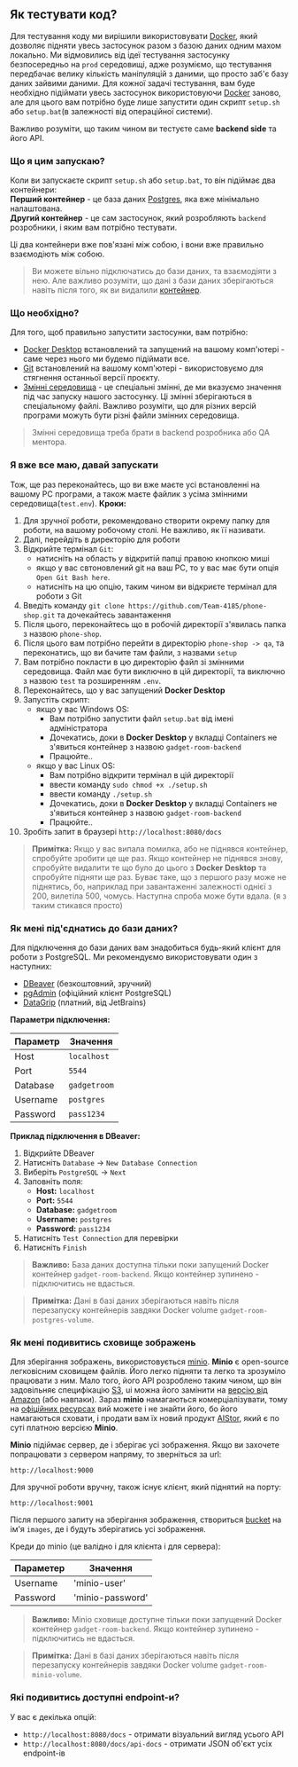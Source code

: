 ## Як тестувати код?

Для тестування коду ми вирішили використовувати [Docker](https://www.docker.com/), який дозволяє підняти увесь
застосунок
разом з базою даних одним махом локально.
Ми відмовились від ідеї тестування застосунку безпосередньо на `prod` середовищі, адже розуміємо, що тестування
передбачає
велику кількість маніпуляцій з даними, що просто заб'є базу даних зайвими даними.
Для кожної задачі тестування, вам буде необхідно підіймати увесь застосунок
використовуючи [Docker](https://www.docker.com/)
заново, але для цього вам потрібно буде лише запустити один скрипт `setup.sh` або `setup.bat`(в залежності від
операційної системи).

Важливо розуміти, що таким чином ви тестуєте саме **backend side** та його API.

### Що я цим запускаю?

Коли ви запускаєте скрипт `setup.sh` або `setup.bat`, то він підіймає два контейнери:<br>
**Перший контейнер** - це база даних [Postgres](https://www.postgresql.org/), яка вже мінімально налаштована.<br>
**Другий контейнер** - це сам застосунок, який розробляють `backend` розробники, і яким вам потрібно тестувати.

Ці два контейнери вже пов'язані між собою, і вони вже правильно взаємодіють між собою.

> Ви можете вільно підключатись до бази даних, та взаємодіяти з нею. Але важливо розуміти,
> що дані з бази даних зберігаються навіть після того, як ви
> видалили [контейнер](https://docs.docker.com/get-started/docker-concepts/the-basics/what-is-a-container/).

### Що необхідно?

Для того, щоб правильно запустити застосунки, вам потрібно:

- [Docker Desktop](https://docs.docker.com/desktop/setup/install/windows-install/)
  встановлений та запущений на вашому комп'ютері - саме через нього ми будемо підіймати все.
- [Git](https://git-scm.com/downloads) встановлений на вашому комп'ютері - використовуємо для стягнення останньої версії
  проєкту.
- [Змінні середовища](https://uk.wikipedia.org/wiki/%D0%97%D0%BC%D1%96%D0%BD%D0%BD%D1%96_%D1%81%D0%B5%D1%80%D0%B5%D0%B4%D0%BE%D0%B2%D0%B8%D1%89%D0%B0) -
  це спеціальні змінні, де ми вказуємо значення під час запуску нашого застосунку. Ці змінні зберігаються
  в спеціальному файлі. Важливо розуміти, що для різних версій програми можуть бути різні файли змінних середовища.

> Змінні середовища треба брати в backend розробника або QA ментора.

### Я вже все маю, давай запускати

Тож, ще раз переконайтесь, що ви вже маєте усі встановленні на вашому PC програми,
а також маєте файлик з усіма змінними середовища(`test.env`).
**Кроки:**

1. Для зручної роботи, рекомендовано створити окрему папку для роботи, на вашому робочому столі. Не важливо, як її
   називати.
2. Далі, перейдіть в директорію для роботи
3. Відкрийте термінал `Git`:
    - натисніть на область у відкритій папці правою кнопкою миші
    - якщо у вас свтоновлений git на ваш PC, то у вас має бути опція `Open Git Bash here`.
    - натисніть на цю опцію, таким чином ви відкриєте термінал для роботи з Git
4. Введіть команду `git clone https://github.com/Team-4185/phone-shop.git` та дочекайтесь завантаження
5. Після цього, переконайтесь що в робочій директорії з'явилась папка з назвою `phone-shop`.
6. Після цього вам потрібно перейти в директорію `phone-shop -> qa`, та переконатись, що ви бачите там файли, з
   назвами `setup`
7. Вам потрібно покласти в цю директорію файл зі змінними середовища. Файл має бути виключно в цій директорії, та
   виключно з назвою `test` та розширенням `.env`.
8. Переконайтесь, що у вас запущений **Docker Desktop**
9. Запустіть скрипт:
    - якщо у вас Windows OS:
        - Вам потрібно запустити файл `setup.bat` від імені адміністратора
        - Дочекатись, доки в **Docker Desktop** у вкладці Containers не з'явиться контейнер з
          назвою `gadget-room-backend`
        - Працюйте..
    - якщо у вас Linux OS:
        - Вам потрібно відкрити термінал в цій директорії
        - ввести команду `sudo chmod +x ./setup.sh`
        - ввести команду `./setup.sh`
        - Дочекатись, доки в **Docker Desktop** у вкладці Containers не з'явиться контейнер з
          назвою `gadget-room-backend`
        - Працюйте..
10. Зробіть запит в браузері `http://localhost:8080/docs`

> **Примітка:** Якщо у вас випала помилка, або не піднявся контейнер, спробуйте зробити це ще раз.
  Якщо контейнер не піднявся знову, спробуйте видалити те що було до цього з **Docker Desktop**
  та спробуйте підняти ще раз. Буває таке, що з першого разу може не піднятись, бо, наприклад при завантаженні 
  залежності однієї з 200, вилетіла 500, чомусь. Наступна спроба може бути вдала. (я з таким стикався просто)

### Як мені під'єднатись до бази даних?

Для підключення до бази даних вам знадобиться будь-який клієнт для роботи з PostgreSQL. Ми рекомендуємо використовувати
один з наступних:

- [DBeaver](https://dbeaver.io/download/) (безкоштовний, зручний)
- [pgAdmin](https://www.pgadmin.org/download/) (офіційний клієнт PostgreSQL)
- [DataGrip](https://www.jetbrains.com/datagrip/) (платний, від JetBrains)

**Параметри підключення:**

| Параметр | Значення     |
|:---------|--------------|
| Host     | `localhost`  |
| Port     | `5544`       |
| Database | `gadgetroom` |
| Username | `postgres`   |
| Password | `pass1234`   |

**Приклад підключення в DBeaver:**

1. Відкрийте DBeaver
2. Натисніть `Database` → `New Database Connection`
3. Виберіть `PostgreSQL` → `Next`
4. Заповніть поля:
    - **Host:** `localhost`
    - **Port:** `5544`
    - **Database:** `gadgetroom`
    - **Username:** `postgres`
    - **Password:** `pass1234`
5. Натисніть `Test Connection` для перевірки
6. Натисніть `Finish`

> **Важливо:** База даних доступна тільки поки запущений Docker контейнер `gadget-room-backend`. Якщо контейнер зупинено -
  підключитись не вдасться.

> **Примітка:** Дані в базі даних зберігаються навіть після перезапуску контейнерів завдяки Docker
  volume `gadget-room-postgres-volume`.

### Як мені подивитись сховище зображень

Для зберігання зображень,
використовується [minio](https://mivocloud.com/ru/blog/CHto-takoe-obiektnoe-hranilishche-Minio-i-kak-ono-rabotaet).
**Minio** є open-source легковісним сховищем файлів. Його легко підняти та легко та зрозуміло працювати з ним. Мало
того, його API
розроблено таким чином, що він задовільняє специфікацію [S3](https://ru.wikipedia.org/wiki/Amazon_S3),
uі можна його замінити на [версію від Amazon](https://aws.amazon.com/ru/s3/?nc=sn&loc=0) (або навпаки).
Зараз **minio** намагаються комерціалізувати, тому на [офіційних ресурсах](https://www.min.io/) вий можете і не знайти
його,
бо його намагаються сховати, і продати вам їх новий продукт [AIStor](https://www.min.io/), який є по суті платною
версією **Minio**.

**Minio** підіймає сервер, де і зберігає усі зображення. Якщо ви захочете попрацювати з сервером напряму,
то зверніться за url:

```
http://localhost:9000
```

Для зручної роботи вручну, також існує клієнт, який піднятий на порту:

```
http://localhost:9001
```
Після першого запиту на зберігання зображення, створиться [bucket](https://www.techtarget.com/searchaws/definition/AWS-bucket)
на ім'я `images`, де і будуть зберігатись усі зображення.

Креди до minio (це валідно і для клієнта і для сервера):

| Параметер | Значення         |
|-----------|------------------|
| Username  | 'minio-user'     |
| Password  | 'minio-password' |

> **Важливо:** Minio сховище доступне тільки поки запущений Docker контейнер `gadget-room-backend`. Якщо контейнер зупинено -
  підключитись не вдасться.

> **Примітка:** Дані в базі даних зберігаються навіть після перезапуску контейнерів завдяки Docker
  volume `gadget-room-minio-volume`.

### Які подивитись доступні endpoint-и?

У вас є декілька опцій:

- `http://localhost:8080/docs` - отримати візуальний вигляд усього API
- `http://localhost:8080/docs/api-docs` - отримати JSON об'єкт усіх endpoint-ів